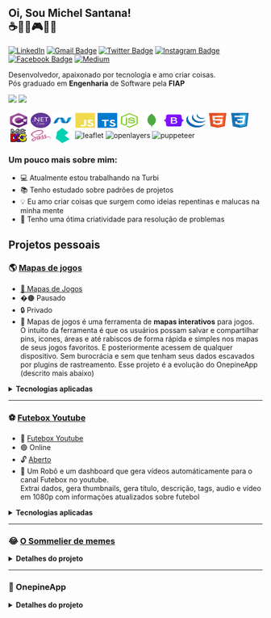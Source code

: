 ## Oi, Sou Michel Santana! <br>☕👨‍💻🎮🔎🐞

<!--desenvolvedor, apaixonado por tecnologia e amo criar coisas. <br>Pós graduado em **Engenharia** de Software pela **FIAP**-->

[![LinkedIn](https://img.shields.io/badge/LinkedIn-%230077B5.svg?&style=flat&logo=linkedin&logoColor=white)](https://linkedin.com/in/mchlsntn)
[![Gmail Badge](https://img.shields.io/badge/Gmail-red?style=flat&logo=Gmail&logoColor=white&link=mailto:mich3l.santana0@gmail.com)](mailto:mich3l.santana0@gmail.com)
[![Twitter Badge](https://img.shields.io/badge/-Twitter-1ca0f1?style=flat&labelColor=1ca0f1&logo=twitter&logoColor=white&link=https://twitter.com/hackerzao)](https://twitter.com/hackerzao)
[![Instagram Badge](https://img.shields.io/badge/-Instagram-E4405F?style=flat&logo=instagram&logoColor=white&link=https://instagram.com/mchlsntn/)](https://instagram.com/mchlsntn)
[![Facebook Badge](https://img.shields.io/badge/-Facebook-1877f2?style=flat&logo=facebook&logoColor=white&link=https://facebook.com/mchlsntn)](https://facebook.com/mchlsntn)
[![Medium](https://img.shields.io/badge/-Medium-000000?style=flat&logo=medium&logoColor=white&link=https://medium.com/@mchlsntn)](https://medium.com/@mchlsntn)
<!--[![Typing SVG](https://readme-typing-svg.herokuapp.com?font=comfortaa&color=016EEA&size=24&width=500&lines=Sou desenvolvedor+de+software;apaixonado+por+tecnologia;Amo+criar+coisas;Bem+vindo!+😁)](https://git.io/typing-svg)-->

Desenvolvedor, apaixonado por tecnologia e amo criar coisas. <br>Pós graduado em **Engenharia** de Software pela **FIAP**

<div align="left">
  
  <img height="180em" src="https://github-readme-stats.vercel.app/api?username=michelsantana&show_icons=true&theme=dark&include_all_commits=true&count_private=true"/>
  <img height="180em" src="https://github-readme-stats.vercel.app/api/top-langs/?username=michelsantana&theme=dark"/>
</div>
<div style="display: inline_block"><br>
  <img align="center" alt="csharp" height="30" width="40" src="https://raw.githubusercontent.com/devicons/devicon/master/icons/csharp/csharp-original.svg">
  <img align="center" alt="dotnetcore" height="30" width="40" src="https://raw.githubusercontent.com/devicons/devicon/master/icons/dotnetcore/dotnetcore-original.svg">
  <img align="center" alt="dot-net" height="30" width="40" src="https://raw.githubusercontent.com/devicons/devicon/master/icons/dot-net/dot-net-original.svg">
  <img align="center" alt="javascript" height="30" width="40" src="https://raw.githubusercontent.com/devicons/devicon/master/icons/javascript/javascript-plain.svg">
  <img align="center" alt="ts" height="30" width="40" src="https://raw.githubusercontent.com/devicons/devicon/master/icons/typescript/typescript-plain.svg">
  <img align="center" alt="nodejs" height="30" width="40" src="https://raw.githubusercontent.com/devicons/devicon/master/icons/nodejs/nodejs-plain.svg">
  <img align="center" alt="mongodb" height="30" width="40" src="https://raw.githubusercontent.com/devicons/devicon/master/icons/mongodb/mongodb-plain.svg">
  <img align="center" alt="bootstrap" height="30" width="40" src="https://raw.githubusercontent.com/devicons/devicon/master/icons/bootstrap/bootstrap-original.svg">
  <img align="center" alt="jquery" height="30" width="40" src="https://raw.githubusercontent.com/devicons/devicon/master/icons/jquery/jquery-original.svg">
  <img align="center" alt="html5" height="30" width="40" src="https://raw.githubusercontent.com/devicons/devicon/master/icons/html5/html5-original.svg">
  <img align="center" alt="css3" height="30" width="40" src="https://raw.githubusercontent.com/devicons/devicon/master/icons/css3/css3-original.svg">
  <img align="center" alt="msdos" height="30" width="40" src="https://raw.githubusercontent.com/devicons/devicon/master/icons/msdos/msdos-original.svg">
  <img align="center" alt="sass" height="30" width="40" src="https://raw.githubusercontent.com/devicons/devicon/master/icons/sass/sass-original.svg">
  <img align="center" alt="bulma" height="30" width="40" src="https://raw.githubusercontent.com/devicons/devicon/master/icons/bulma/bulma-plain.svg">
  <img align="center" alt="leaflet" height="30" width="40" src="https://leafletjs.com/docs/images/favicon.ico">
  <img align="center" alt="openlayers" height="30" width="40" src="https://openlayers.org/assets/theme/img/favicon.ico">
  <img align="center" alt="puppeteer" height="30" width="40" src="https://raw.githubusercontent.com/puppeteer/pptr.dev/master/docs/favicons/favicon.ico">
  <!--<img align="right" alt="Mchl-pic" height="150" style="border-radius:50px;" src="">-->
</div>

### Um pouco mais sobre mim:

- 💻 Atualmente estou trabalhando na Turbi
- 📚 Tenho estudado sobre padrões de projetos
- 💡 Eu amo criar coisas que surgem como ideias repentinas e malucas na minha mente
- 🌈 Tenho uma ótima criatividade para resolução de problemas
<!-- - 🤓 Estou iniciando uma página no medium -->
<!-- - 📝 &nbsp; Checkout my [Resume](https://manumanoj.me/Resume.pdf). -->


## Projetos pessoais

### 🌎 [Mapas de jogos](https://mapasdejogos.com.br)
- [🔗 Mapas de Jogos](https://mapasdejogos.com.br)
- �🟠 Pausado
- 🔒 Privado
- 📝 Mapas de jogos é uma ferramenta de **mapas interativos** para jogos. <br>
    O intuito da ferramenta é que os usuários possam salvar e compartilhar pins, icones, áreas e até rabiscos de forma 
    rápida e simples nos mapas de seus jogos favoritos. E posteriormente acessem de qualquer dispositivo.
    Sem burocrácia e sem que tenham seus dados escavados por plugins de rastreamento.
    Esse projeto é a evolução do OnepineApp (descrito mais abaixo)<br>
<details>	
  <summary><b>Tecnologias aplicadas</b></summary><br/>
  
- <div style="display: inline_block">
  <img align="center" alt="csharp" height="30" width="40" src="https://raw.githubusercontent.com/devicons/devicon/master/icons/csharp/csharp-original.svg">
  <img align="center" alt="dot-net" height="30" width="40" src="https://raw.githubusercontent.com/devicons/devicon/master/icons/dot-net/dot-net-original.svg">
  <img align="center" alt="mongodb" height="30" width="40" src="https://raw.githubusercontent.com/devicons/devicon/master/icons/mongodb/mongodb-plain.svg">
  <img align="center" alt="javascript" height="30" width="40" src="https://raw.githubusercontent.com/devicons/devicon/master/icons/javascript/javascript-plain.svg">
  <img align="center" alt="bootstrap" height="30" width="40" src="https://raw.githubusercontent.com/devicons/devicon/master/icons/bootstrap/bootstrap-original.svg">
  <img align="center" alt="bulma" height="30" width="40" src="https://raw.githubusercontent.com/devicons/devicon/master/icons/bulma/bulma-plain.svg">
  <img align="center" alt="leaflet" height="30" width="40" src="https://leafletjs.com/docs/images/favicon.ico">
  <img align="center" alt="openlayers" height="30" width="40" src="https://openlayers.org/assets/theme/img/favicon.ico">
  <img align="center" alt="jquery" height="30" width="40" src="https://raw.githubusercontent.com/devicons/devicon/master/icons/jquery/jquery-original.svg">
  <img align="center" alt="html5" height="30" width="40" src="https://raw.githubusercontent.com/devicons/devicon/master/icons/html5/html5-original.svg">
  <img align="center" alt="css3" height="30" width="40" src="https://raw.githubusercontent.com/devicons/devicon/master/icons/css3/css3-original.svg">
  <img align="center" alt="sass" height="30" width="40" src="https://raw.githubusercontent.com/devicons/devicon/master/icons/sass/sass-original.svg">
  </div>
</details>

---
### ⚽ [Futebox Youtube](https://www.youtube.com/channel/UCWs2h6plWKR8xCZM3ljNGRw)
- 🔗 [Futebox Youtube](https://www.youtube.com/channel/UCWs2h6plWKR8xCZM3ljNGRw)
- 🟢 Online
- 🔓 [Aberto](https://github.com/michelsantana/futebox)
- 📝 Um Robô e um dashboard que gera vídeos automáticamente para o canal Futebox no youtube.<br>
Extrai dados, gera thumbnails, gera título, descrição, tags, audio e vídeo em 1080p com informações atualizados sobre futebol<br>
<details>	
  <summary><b>Tecnologias aplicadas</b></summary><br/>

- <div style="display: inline_block">
  <img align="center" alt="csharp" height="30" width="40" src="https://raw.githubusercontent.com/devicons/devicon/master/icons/csharp/csharp-original.svg">
  <img align="center" alt="dotnetcore" height="30" width="40" src="https://raw.githubusercontent.com/devicons/devicon/master/icons/dotnetcore/dotnetcore-original.svg">
  <img align="center" alt="javascript" height="30" width="40" src="https://raw.githubusercontent.com/devicons/devicon/master/icons/javascript/javascript-plain.svg">
  <img align="center" alt="nodejs" height="30" width="40" src="https://raw.githubusercontent.com/devicons/devicon/master/icons/nodejs/nodejs-plain.svg">
  <img align="center" alt="sqlite" height="30" width="40" src="https://raw.githubusercontent.com/michelsantana/michelsantana/main/img/sqlite.png">
  <img align="center" alt="bootstrap" height="30" width="40" src="https://raw.githubusercontent.com/devicons/devicon/master/icons/bootstrap/bootstrap-original.svg">
  <img align="center" alt="jquery" height="30" width="40" src="https://raw.githubusercontent.com/devicons/devicon/master/icons/jquery/jquery-original.svg">
  <img align="center" alt="html5" height="30" width="40" src="https://raw.githubusercontent.com/devicons/devicon/master/icons/html5/html5-original.svg">
  <img align="center" alt="css3" height="30" width="40" src="https://raw.githubusercontent.com/devicons/devicon/master/icons/css3/css3-original.svg">
  <img align="center" alt="msdos" height="30" width="40" src="https://raw.githubusercontent.com/devicons/devicon/master/icons/msdos/msdos-original.svg">
  <img align="center" alt="puppeteer" height="30" width="40" src="https://raw.githubusercontent.com/puppeteer/pptr.dev/master/docs/favicons/favicon.ico">
  </div>
</details>


---
### 😂 [O Sommelier de memes](https://instagram.com/o_sommemelier)
<details>	
  <summary><b>Detalhes do projeto</b></summary><br/>

- 🔗 [o_sommemelier Instagram](https://instagram.com/o_sommemelier)
- 🟢 Online
- 🔒 Privado
- 📝 Robô e um dashboard que gerencia e gera postagens para página no instagram.<br>
    Extrai postagens, edita imagens via linha de comando e posta com apenas 1 clique.
- <div style="display: inline_block">
  <img align="center" alt="nodejs" height="30" width="40" src="https://raw.githubusercontent.com/devicons/devicon/master/icons/nodejs/nodejs-plain.svg">
  <img align="center" alt="ts" height="30" width="40" src="https://raw.githubusercontent.com/devicons/devicon/master/icons/typescript/typescript-plain.svg">
  <img align="center" alt="sqlite" height="30" width="40" src="https://raw.githubusercontent.com/michelsantana/michelsantana/main/img/sqlite.png">
  <img align="center" alt="puppeteer" height="30" width="40" src="https://raw.githubusercontent.com/puppeteer/pptr.dev/master/docs/favicons/favicon.ico">
  </div>
</details>

---
### 📍 OnepineApp
<details>	
  <summary><b>Detalhes do projeto</b></summary><br/>

- 🔗 [OnepineApp](https://onepineapp.com)
- 🔴 Offline
- 🔒 Privado
- 📝 OnepineApp era a versão beta do mapasdejogos, foi onde a ideia começou a ganhar forma<br>
    E aos poucos foi evoluindo fortemente até ser validada com pessoas relevantes do cenário de e-sports<br>
- <div style="display: inline_block">
  <img align="center" alt="csharp" height="30" width="40" src="https://raw.githubusercontent.com/devicons/devicon/master/icons/csharp/csharp-original.svg">
  <img align="center" alt="dot-net" height="30" width="40" src="https://raw.githubusercontent.com/devicons/devicon/master/icons/dot-net/dot-net-original.svg">
  <img align="center" alt="mongodb" height="30" width="40" src="https://raw.githubusercontent.com/devicons/devicon/master/icons/mongodb/mongodb-plain.svg">
  <img align="center" alt="javascript" height="30" width="40" src="https://raw.githubusercontent.com/devicons/devicon/master/icons/javascript/javascript-plain.svg">
  <img align="center" alt="bootstrap" height="30" width="40" src="https://raw.githubusercontent.com/devicons/devicon/master/icons/bootstrap/bootstrap-original.svg">
  <img align="center" alt="leaflet" height="30" width="40" src="https://leafletjs.com/docs/images/favicon.ico">
  <img align="center" alt="jquery" height="30" width="40" src="https://raw.githubusercontent.com/devicons/devicon/master/icons/jquery/jquery-original.svg">
  <img align="center" alt="html5" height="30" width="40" src="https://raw.githubusercontent.com/devicons/devicon/master/icons/html5/html5-original.svg">
  <img align="center" alt="css3" height="30" width="40" src="https://raw.githubusercontent.com/devicons/devicon/master/icons/css3/css3-original.svg">
  </div>
</details>


